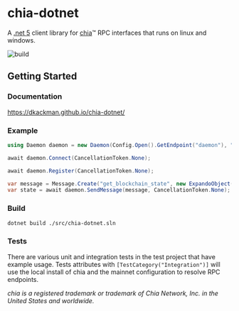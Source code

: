 # chia-dotnet
A [.net 5](https://dotnet.microsoft.com/download/dotnet/5.0) client library for [chia](https://github.com/Chia-Network/chia-blockchain)™ RPC interfaces that runs on linux and windows.

![build](https://github.com/dkackman/chia-dotnet/actions/workflows/dotnet.yml/badge.svg)

## Getting Started

### Documentation
https://dkackman.github.io/chia-dotnet/

### Example

```csharp
using Daemon daemon = new Daemon(Config.Open().GetEndpoint("daemon"), "my-fancy-service");

await daemon.Connect(CancellationToken.None);

await daemon.Register(CancellationToken.None);

var message = Message.Create("get_blockchain_state", new ExpandoObject(), ServiceNames.FullNode, daemon.ServiceName);
var state = await daemon.SendMessage(message, CancellationToken.None);
```

### Build 

````bash
dotnet build ./src/chia-dotnet.sln
````

### Tests

There are various unit and integration tests in the test project that have example usage. Tests attributes with `[TestCategory("Integration")]` will use the local install of chia and the mainnet configuration to resolve RPC endpoints. 

_chia is a registered trademark or trademark of Chia Network, Inc. in the United States and worldwide._
